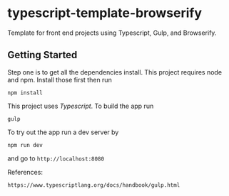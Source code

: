 # typescript-template-browserify
Template for front end projects using Typescript, Gulp, and Browserify.

## Getting Started ##

Step one is to get all the dependencies install. This project requires node
and npm. Install those first then run

    npm install

This project uses _Typescript_. To build the app run

    gulp

To try out the app run a dev server by

    npm run dev

and go to `http://localhost:8080`

References:

    https://www.typescriptlang.org/docs/handbook/gulp.html